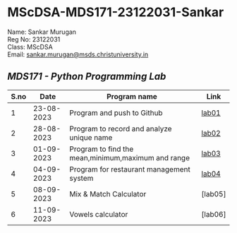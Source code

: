 # MScDSA-MDS171-23122031-Sankar
Name: Sankar Murugan   
Reg No: 23122031  
Class: MScDSA   
Email: sankar.murugan@msds.christuniversity.in

*MDS171 - Python Programming Lab*
---
|S.no|Date|Program name|Link
|----|----|------------|----------|
|1|23-08-2023|Program and push to Github|[lab01](https://github.com/sankar2611/MScDSA-MDS171-23122031-Sankar/blob/f59e078f6a91aeba0e32c82e57ef77a832f6336f/Lab%2001.ipynb)|
|2|28-08-2023|Program to record and analyze unique name|[lab02](https://github.com/sankar2611/MScDSA-MDS171-23122031-Sankar/blob/f59e078f6a91aeba0e32c82e57ef77a832f6336f/Lab%2002.ipynb)|
|3|01-09-2023|Program to find the mean,minimum,maximum and range|[lab03](https://github.com/sankar2611/MScDSA-MDS171-23122031-Sankar/blob/f59e078f6a91aeba0e32c82e57ef77a832f6336f/Lab%2003.ipynb)|
|4|04-09-2023|Program for restaurant management system|[lab04](https://github.com/sankar2611/MScDSA-MDS171-23122031-Sankar/blob/f59e078f6a91aeba0e32c82e57ef77a832f6336f/Lab%2004.ipynb)|
|5|08-09-2023|Mix & Match Calculator|[lab05]|(https://github.com/sankar2611/MScDSA-MDS171-23122031-Sankar/blob/f59e078f6a91aeba0e32c82e57ef77a832f6336f/Lab%2005/Lab%2005.ipynb)|
|6|11-09-2023|Vowels calculator|[lab06]|(https://github.com/sankar2611/MScDSA-MDS171-23122031-Sankar/blob/f59e078f6a91aeba0e32c82e57ef77a832f6336f/Lab%2006.ipynb)|


